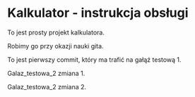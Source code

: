 # Kalkulator - instrukcja obsługi

To jest prosty projekt kalkulatora.

Robimy go przy okazji nauki gita.

To jest pierwszy commit, który ma trafić na gałąź testową 1.

Galaz_testowa_2 zmiana 1.

Galaz_testowa_2 zmiana 2.